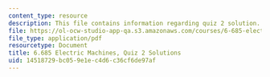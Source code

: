 ```yaml
---
content_type: resource
description: This file contains information regarding quiz 2 solution.
file: https://ol-ocw-studio-app-qa.s3.amazonaws.com/courses/6-685-electric-machines-fall-2013/14518729bc059e1ec4d6c36cf6de97af_MIT6_685F13_quiz02ans.pdf
file_type: application/pdf
resourcetype: Document
title: 6.685 Electric Machines, Quiz 2 Solutions
uid: 14518729-bc05-9e1e-c4d6-c36cf6de97af
---
```

